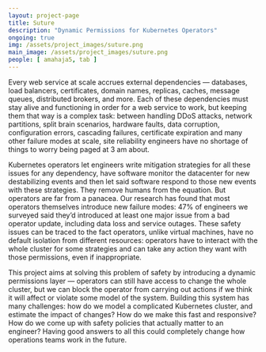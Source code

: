 ```yaml
---
layout: project-page
title: Suture
description: "Dynamic Permissions for Kubernetes Operators"
ongoing: true
img: /assets/project_images/suture.png
main_image: /assets/project_images/suture.png
people: [ amahaja5, tab ]
---
```


Every web service at scale accrues external dependencies — databases, load balancers, certificates, domain names, replicas, caches, message queues, distributed brokers, and more. Each of these dependencies must stay alive and functioning in order for a web service to work, but keeping them that way is a complex task: between handling DDoS attacks, network partitions, split brain scenarios, hardware faults, data corruption, configuration errors, cascading failures, certificate expiration and many other failure modes at scale, site reliability engineers have no shortage of things to worry being paged at 3 am about. 

Kubernetes operators let engineers write mitigation strategies for all these issues for any dependency, have software monitor the datacenter for new destabilizing events and then let said software respond to those new events with these strategies. They remove humans from the equation. But operators are far from a panacea. Our research has found that most operators themselves introduce new failure modes: 47% of engineers we surveyed said they’d introduced at least one major issue from a bad operator update, including data loss and service outages. These safety issues can be traced to the fact operators, unlike virtual machines, have no default isolation from different resources: operators have to interact with the whole cluster for some strategies and can take any action they want with those permissions, even if inappropriate. 

This project aims at solving this problem of safety by introducing a dynamic permissions layer — operators can still have access to change the whole cluster, but we can block the operator from carrying out actions if we think it will affect or violate some model of the system. Building this system has many challenges: how do we model a complicated Kubernetes cluster, and estimate the impact of changes? How do we make this fast and responsive? How do we come up with safety policies that actually matter to an engineer? Having good answers to all this could completely change how operations teams work in the future.  
